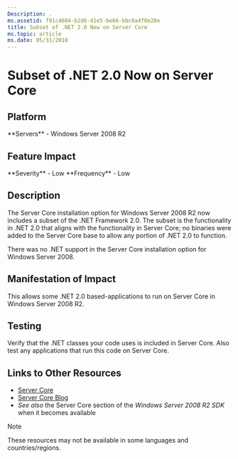 ```yaml
---
Description: .
ms.assetid: f91c4604-b2d6-41e5-be66-bbc8a4f0e28e
title: Subset of .NET 2.0 Now on Server Core
ms.topic: article
ms.date: 05/31/2018
---
```


# Subset of .NET 2.0 Now on Server Core

## Platform

<dl> **Servers** - Windows Server 2008 R2  
</dl>

## Feature Impact

<dl> **Severity** - Low  
**Frequency** - Low  
</dl>

## Description

The Server Core installation option for Windows Server 2008 R2 now includes a subset of the .NET Framework 2.0. The subset is the functionality in .NET 2.0 that aligns with the functionality in Server Core; no binaries were added to the Server Core base to allow any portion of .NET 2.0 to function.

There was no .NET support in the Server Core installation option for Windows Server 2008.

## Manifestation of Impact

This allows some .NET 2.0 based-applications to run on Server Core in Windows Server 2008 R2.

## Testing

Verify that the .NET classes your code uses is included in Server Core. Also test any applications that run this code on Server Core.

## Links to Other Resources

-   [Server Core](https://msdn.microsoft.com/en-us/library/ms723891(v=VS.85).aspx)
-   [Server Core Blog](https://go.microsoft.com/fwlink/p/?linkid=161428)
-   *See also* the Server Core section of the *Windows Server 2008 R2 SDK* when it becomes available

> [!Note]  
> These resources may not be available in some languages and countries/regions.

 

 

 



